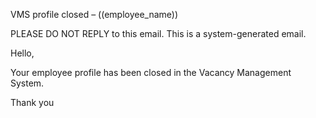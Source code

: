 VMS profile closed – ((employee_name))


PLEASE DO NOT REPLY to this email. This is a system-generated email.

Hello, 

Your employee profile has been closed in the Vacancy Management System.

Thank you
